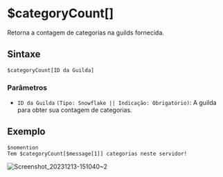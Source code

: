 # $categoryCount[]
Retorna a contagem de categorias na guilds fornecida.

## Sintaxe
```
$categoryCount[ID da Guilda]
```

### Parâmetros 
- `ID da Guilda` `(Tipo: Snowflake || Indicação: Obrigatório)`: A guilda para obter sua contagem de categorias.

## Exemplo
```
$nomention
Tem $categoryCount[$message[1]] categorias neste servidor!
```
![Screenshot_20231213-151040~2](https://github.com/Kemi-Rawr/bdfd-wiki/assets/111205130/f87df65f-2611-4769-b3e3-d2de42b34c9f)
